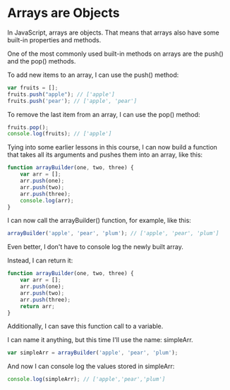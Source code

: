 # Arrays are Objects
In JavaScript, arrays are objects. That means that arrays also have some built-in properties and methods.

One of the most commonly used built-in methods on arrays are the push() and the pop() methods.

To add new items to an array, I can use the push() method:
```js
var fruits = [];
fruits.push("apple"); // ['apple']
fruits.push('pear'); // ['apple', 'pear']
```
To remove the last item from an array, I can use the pop() method:  
```js
fruits.pop();
console.log(fruits); // ['apple']
```
Tying into some earlier lessons in this course, I can now build a function that takes all its arguments and pushes them into an array, like this: 
```js
function arrayBuilder(one, two, three) {
    var arr = [];
    arr.push(one);
    arr.push(two);
    arr.push(three);
    console.log(arr);
}
```
I can now call the arrayBuilder() function, for example, like this:
```js
arrayBuilder('apple', 'pear', 'plum'); // ['apple', 'pear', 'plum']
```
Even better, I don't have to console log the newly built array. 

Instead, I can return it:
```js
function arrayBuilder(one, two, three) {
    var arr = [];
    arr.push(one);
    arr.push(two);
    arr.push(three);
    return arr;
}
```
Additionally, I can save this function call to a variable. 

I can name it anything, but this time I'll use the name: simpleArr.
```js
var simpleArr = arrayBuilder('apple', 'pear', 'plum');
```
And now I can console log the values stored in simpleArr:  
```js 
console.log(simpleArr); // ['apple','pear','plum']
```